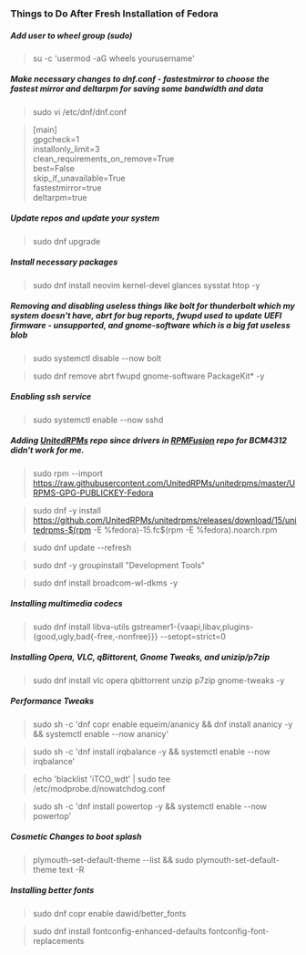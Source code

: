 ### Things to Do After Fresh Installation of Fedora


##### Add user to wheel group (sudo)

>su -c 'usermod -aG wheels yourusername'

##### Make necessary changes to dnf.conf - fastestmirror to choose the fastest mirror and deltarpm for saving some bandwidth and data

>sudo vi /etc/dnf/dnf.conf

>[main]\
>gpgcheck=1\
>installonly_limit=3\
>clean_requirements_on_remove=True\
>best=False\
>skip_if_unavailable=True\
>fastestmirror=true\
>deltarpm=true

##### Update repos and update your system
>sudo dnf upgrade

##### Install necessary packages
>sudo dnf install neovim kernel-devel glances sysstat htop -y

##### Removing and disabling useless things like bolt for thunderbolt which my system doesn't have, abrt for bug reports, fwupd used to update UEFI firmware - unsupported, and gnome-software which is a big fat useless blob

>sudo systemctl disable --now bolt

>sudo dnf remove abrt fwupd gnome-software PackageKit* -y

##### Enabling ssh service

>sudo systemctl enable --now sshd

##### Adding [UnitedRPMs][urpm] repo since drivers in [RPMFusion][rfusion] repo for BCM4312 didn't work for me.

>sudo rpm --import https://raw.githubusercontent.com/UnitedRPMs/unitedrpms/master/URPMS-GPG-PUBLICKEY-Fedora

>sudo dnf -y install https://github.com/UnitedRPMs/unitedrpms/releases/download/15/unitedrpms-$(rpm -E %fedora)-15.fc$(rpm -E %fedora).noarch.rpm

>sudo dnf update --refresh

>sudo dnf -y groupinstall "Development Tools" 

>sudo dnf install broadcom-wl-dkms -y

##### Installing multimedia codecs
>sudo dnf install libva-utils gstreamer1-{vaapi,libav,plugins-{good,ugly,bad{-free,-nonfree}}} --setopt=strict=0

##### Installing Opera, VLC, qBittorent, Gnome Tweaks, and unizip/p7zip
>sudo dnf install vlc opera qbittorrent unzip p7zip gnome-tweaks -y

##### Performance Tweaks
>sudo sh -c 'dnf copr enable equeim/ananicy && dnf install ananicy -y && systemctl enable --now ananicy'

>sudo sh -c 'dnf install irqbalance -y && systemctl enable --now irqbalance'

>echo 'blacklist 'iTCO_wdt' | sudo tee /etc/modprobe.d/nowatchdog.conf

>sudo sh -c 'dnf install powertop -y && systemctl enable --now powertop'

##### Cosmetic Changes to boot splash
>plymouth-set-default-theme --list && sudo plymouth-set-default-theme text -R

##### Installing better fonts

>sudo  dnf copr enable dawid/better_fonts

>sudo dnf install fontconfig-enhanced-defaults fontconfig-font-replacements

[urpm]:https://github.com/UnitedRPMs/unitedrpms
[rfusion]:https://rpmfusion.org/

